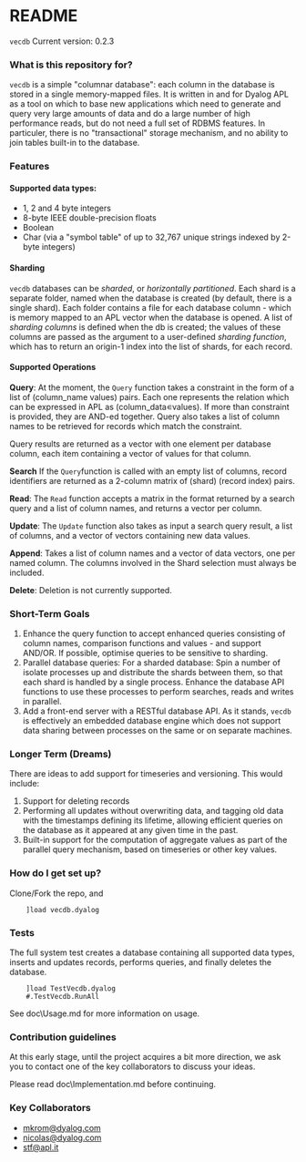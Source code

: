 ﻿# README #

`vecdb`
Current version: 0.2.3

### What is this repository for? ###
`vecdb` is a simple "columnar database": each column in the database is stored in a single memory-mapped files. It is written in and for Dyalog APL as a tool on which to base new applications which need to generate and query very large amounts of data and do a large number of high performance reads, but do not need a full set of RDBMS features. In particuler, there is no "transactional" storage mechanism, and no ability to join tables built-in to the database.

### Features

#### Supported data types: ####

* 1, 2 and 4 byte integers
* 8-byte IEEE double-precision floats
* Boolean
* Char (via a "symbol table" of up to 32,767 unique strings indexed by 2-byte integers)

#### Sharding ####

`vecdb` databases can be *sharded*, or *horizontally partitioned*. Each shard is a separate folder, named when the database is created (by default, there is a single shard). Each folder contains a file for each database column - which is memory mapped to an APL vector when the database is opened. A list of *sharding columns* is defined when the db is created; the values of these columns are passed as the argument to a user-defined *sharding function*, which has to return an origin-1 index into the list of shards, for each record.

#### Supported Operations ####

**Query**: At the moment, the `Query` function takes a constraint in the form of a list of (column_name values) pairs. Each one represents the relation which can be expressed in APL as (column_data∊values). If more than constraint is provided, they are AND-ed together. 
Query also takes a list of column names to be retrieved for records which match the constraint.

Query results are returned as a vector with one element per database column, each item containing a vector of values for that column.

**Search** If the `Query`function is called with an empty list of columns, record identifiers are returned as a 2-column matrix of (shard) (record index) pairs.

**Read**: The `Read` function accepts a matrix in the format returned by a search query and a list of column names, and returns a vector per column.

**Update**: The `Update` function also takes as input a search query result, a list of columns, and a vector of vectors containing new data values.

**Append**: Takes a list of column names and a vector of data vectors, one per named column. The columns involved in the Shard selection must always be included.

**Delete**: Deletion is not currently supported.

### Short-Term Goals ###

1. Enhance the query function to accept enhanced queries consisting of column names, comparison functions and values - and support AND/OR. If possible, optimise queries to be sensitive to sharding.
1. Parallel database queries: For a sharded database: Spin a number of isolate processes up and distribute the shards between them, so that each shard is handled by a single process. Enhance the database API functions to use these processes to perform searches, reads and writes in parallel.
1. Add a front-end server with a RESTful database API. As it stands, `vecdb` is effectively an embedded database engine which does not support data sharing between processes on the same or on separate machines.

### Longer Term (Dreams) ###

There are ideas to add support for timeseries and versioning. This would include:

1. Support for deleting records
1. Performing all updates without overwriting data, and tagging old data with the timestamps defining its lifetime, allowing efficient queries on the database as it appeared at any given time in the past.
1. Built-in support for the computation of aggregate values as part of the parallel query mechanism, based on timeseries or other key values.

### How do I get set up? ###

Clone/Fork the repo, and

```apl
    ]load vecdb.dyalog
```

### Tests ###

The full system test creates a database containing all supported data types, inserts and updates records, performs queries, and finally deletes the database.

```apl
    ]load TestVecdb.dyalog
    #.TestVecdb.RunAll
```

See doc\Usage.md for more information on usage.

### Contribution guidelines ###

At this early stage, until the project acquires a bit more direction, we ask you to contact one of the key collaborators to discuss your ideas.

Please read doc\Implementation.md before continuing.

### Key Collaborators ###

* mkrom@dyalog.com
* nicolas@dyalog.com
* stf@apl.it
